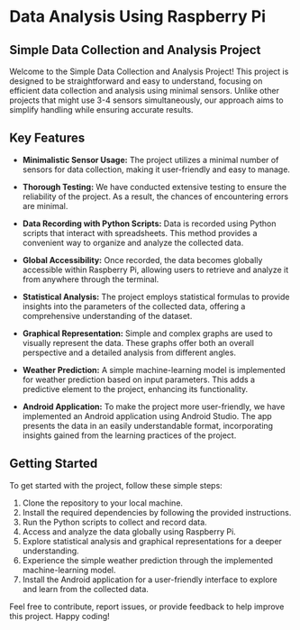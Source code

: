 # Data Analysis Using Raspberry Pi

## Simple Data Collection and Analysis Project

Welcome to the Simple Data Collection and Analysis Project! This project is designed to be straightforward and easy to understand, focusing on efficient data collection and analysis using minimal sensors. Unlike other projects that might use 3-4 sensors simultaneously, our approach aims to simplify handling while ensuring accurate results.

## Key Features

- **Minimalistic Sensor Usage:** The project utilizes a minimal number of sensors for data collection, making it user-friendly and easy to manage.

- **Thorough Testing:** We have conducted extensive testing to ensure the reliability of the project. As a result, the chances of encountering errors are minimal.

- **Data Recording with Python Scripts:** Data is recorded using Python scripts that interact with spreadsheets. This method provides a convenient way to organize and analyze the collected data.

- **Global Accessibility:** Once recorded, the data becomes globally accessible within Raspberry Pi, allowing users to retrieve and analyze it from anywhere through the terminal.

- **Statistical Analysis:** The project employs statistical formulas to provide insights into the parameters of the collected data, offering a comprehensive understanding of the dataset.

- **Graphical Representation:** Simple and complex graphs are used to visually represent the data. These graphs offer both an overall perspective and a detailed analysis from different angles.

- **Weather Prediction:** A simple machine-learning model is implemented for weather prediction based on input parameters. This adds a predictive element to the project, enhancing its functionality.

- **Android Application:** To make the project more user-friendly, we have implemented an Android application using Android Studio. The app presents the data in an easily understandable format, incorporating insights gained from the learning practices of the project.

## Getting Started

To get started with the project, follow these simple steps:

1. Clone the repository to your local machine.
2. Install the required dependencies by following the provided instructions.
3. Run the Python scripts to collect and record data.
4. Access and analyze the data globally using Raspberry Pi.
5. Explore statistical analysis and graphical representations for a deeper understanding.
6. Experience the simple weather prediction through the implemented machine-learning model.
7. Install the Android application for a user-friendly interface to explore and learn from the collected data.

Feel free to contribute, report issues, or provide feedback to help improve this project. Happy coding!
